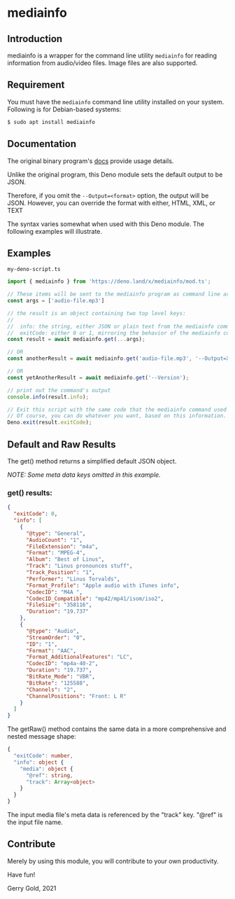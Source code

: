 # mediainfo

## Introduction

mediainfo is a wrapper for the command line utility `mediainfo` for reading information from audio/video files. Image files are also supported.

## Requirement

You must have the `mediainfo` command line utility installed on your system. Following is for Debian-based systems:

```bash
$ sudo apt install mediainfo
```

## Documentation

The original binary program's [docs](https://manpages.ubuntu.com/manpages/focal/man1/mediainfo.1.html) provide usage details.

Unlike the original program, this Deno module sets the default output to be
JSON.

Therefore, if you omit the `--Output=<format>` option, the output will be JSON.
However, you can override the format with either, HTML, XML, or TEXT

The syntax varies somewhat when used with this Deno module. The following
examples will illustrate.

## Examples

`my-deno-script.ts`
```javascript
import { mediainfo } from 'https://deno.land/x/mediainfo/mod.ts';

// These items will be sent to the mediainfo program as command line arguments.
const args = ['audio-file.mp3']

// the result is an object containing two top level keys:
//
//  info: the string, either JSON or plain text from the mediainfo command
//  exitCode: either 0 or 1, mirroring the behavior of the mediainfo command
const result = await mediainfo.get(...args);

// OR
const anotherResult = await mediainfo.get('audio-file.mp3', '--Output=XML');

// OR
const yetAnotherResult = await mediainfo.get('--Version');

// print out the command's output
console.info(result.info);

// Exit this script with the same code that the mediainfo command used to exit.
// Of course, you can do whatever you want, based on this information.
Deno.exit(result.exitCode);
```

## Default and Raw Results

The get() method returns a simplified default JSON object.

<i>NOTE: Some meta data keys omitted in this example.</i>

### get() results:
```json
{
  "exitCode": 0,
  "info": [
    {
      "@type": "General",
      "AudioCount": "1",
      "FileExtension": "m4a",
      "Format": "MPEG-4",
      "Album": "Best of Linus",
      "Track": "Linus pronounces stuff",
      "Track_Position": "1",
      "Performer": "Linus Torvalds",
      "Format_Profile": "Apple audio with iTunes info",
      "CodecID": "M4A ",
      "CodecID_Compatible": "mp42/mp41/isom/iso2",
      "FileSize": "358116",
      "Duration": "19.737"
    },
    {
      "@type": "Audio",
      "StreamOrder": "0",
      "ID": "1",
      "Format": "AAC",
      "Format_AdditionalFeatures": "LC",
      "CodecID": "mp4a-40-2",
      "Duration": "19.737",
      "BitRate_Mode": "VBR",
      "BitRate": "125588",
      "Channels": "2",
      "ChannelPositions": "Front: L R"
    }
  ]
}
```

The getRaw() method contains the same data in a more comprehensive and nested message shape:

```ts
{
  "exitCode": number,
  "info": object {
    "media": object {
      "@ref": string,
      "track": Array<object>
    }
  }
}
```

The input media file's meta data is referenced by the "track" key. "@ref" is the
input file name.

## Contribute

Merely by using this module, you will contribute to your own productivity.

Have fun!

Gerry Gold, 2021
